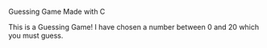 Guessing Game Made with C

This is a Guessing Game! I have chosen a number between 0 and 20 which you must guess.
